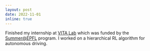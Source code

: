 ```yaml
---
layout: post
date: 2022-11-01
inline: true
---
```


Finished my internship at [VITA Lab](https://www.epfl.ch/labs/vita/) which was funded by the [Summer@EPFL](https://summer.epfl.ch/) program. I worked on a hierarchical RL algorithm for autonomous driving.
